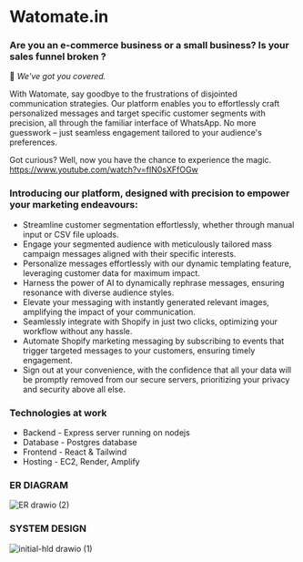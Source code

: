 # Watomate.in

### **Are you an e-commerce business or a small business? Is your sales funnel broken ?**

🤗 *We've got you covered.*

With Watomate, say goodbye to the frustrations of disjointed communication strategies. Our platform enables you to effortlessly craft personalized messages and target specific customer segments with precision, all through the familiar interface of WhatsApp. No more guesswork – just seamless engagement tailored to your audience's preferences.

Got curious? Well, now you have the chance to experience the magic.  
https://www.youtube.com/watch?v=fIN0sXFfOGw




### Introducing our  platform, designed with precision to empower your marketing endeavours:

- Streamline customer segmentation effortlessly, whether through manual input or CSV file uploads.
- Engage your segmented audience with meticulously tailored mass campaign messages aligned with their specific interests.
- Personalize messages effortlessly with our dynamic templating feature, leveraging customer data for maximum impact.
- Harness the power of AI to dynamically rephrase messages, ensuring resonance with diverse audience styles.
- Elevate your messaging with instantly generated relevant images, amplifying the impact of your communication.
- Seamlessly integrate with Shopify in just two clicks, optimizing your workflow without any hassle.
- Automate Shopify marketing messaging by subscribing to events that trigger targeted messages to your customers, ensuring timely engagement.
- Sign out at your convenience, with the confidence that all your data will be promptly removed from our secure servers, prioritizing your privacy and security above all else.


### Technologies at work

- Backend - Express server running on nodejs
- Database - Postgres database
- Frontend - React & Tailwind
- Hosting - EC2, Render, Amplify

### ER DIAGRAM

![ER drawio (2)](https://github.com/ashleshshenoy/watomateapp/assets/73695378/1114e92c-82ee-4f72-977e-ac79074fe8a6)

### SYSTEM DESIGN

![initial-hld drawio (1)](https://github.com/ashleshshenoy/watomateapp/assets/73695378/a775f457-2bf0-487f-aeb2-794976af7ce5)
